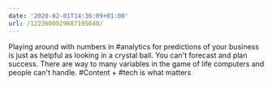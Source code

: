 ```yaml
---
date: '2020-02-01T14:36:09+01:00'
url: /1223600929687195648/
---
```

Playing around with numbers in #analytics for predictions of your business is just as helpful as looking in a crystal ball. You can't forecast and plan success. There are way to many variables in the game of life computers and people can't handle. #Content + #tech is what matters
